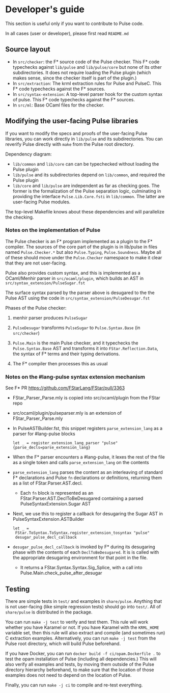 # Developer's guide

This section is useful only if you want to contribute to Pulse code.

In all cases (user or developer), please first read `README.md`

## Source layout

* In `src/checker`: the F* source code of the Pulse checker. This F*
  code typechecks against `lib/pulse` and `lib/pulse/core` but none of
  its other subdirectories. It does not require loading the Pulse
  plugin (which makes sense, since the checker itself is part of the
  plugin.)
* In `src/extraction`: The krml extraction rules for Pulse and
  PulseC. This F* code typechecks against the F* sources.
* In `src/syntax-extension`: A top-level parser hook for the custom
  syntax of pulse. This F* code typechecks against the F* sources.
* In `src/ml`: Base OCaml files for the checker.

## Modifying the user-facing Pulse libraries

If you want to modify the specs and proofs of the user-facing Pulse
libraries, you can work directly in `lib/pulse` and its
subdirectories. You can reverify Pulse directly with `make` from
the Pulse root directory.

Dependency diagram:

* `lib/common` and `lib/core` can can be typechecked without loading
  the Pulse plugin
* `lib/pulse` and its subdirectories depend on `lib/common`,
  and required the Pulse plugin
* `lib/core` and `lib/pulse` are independent as far as checking goes.
  The former is the formalization of the Pulse separation logic,
  culminating in providing the interface `Pulse.Lib.Core.fsti` in
  `lib/common`. The latter are user-facing Pulse modules.

The top-level Makefile knows about these dependencies and will parallelize
the checking.

### Notes on the implementation of Pulse

The Pulse checker is an F* program implemented as a plugin to the F*
compiler. The sources of the core part of the plugin is in
lib/pulse in files named `Pulse.Checker.*` but also `Pulse.Typing`,
`Pulse.Soundness`. Maybe all of these should move under the
`Pulse.Checker` namespace to make it clear that they are not
user-facing.

Pulse also provides custom syntax, and this is implemented as a
OCaml/Menhir parser in `src/ocaml/plugin`, which builds an AST in
`src/syntax_extension/PulseSugar.fst`

The surface syntax parsed by the parser above is desugared to the the
Pulse AST using the code in `src/syntax_extension/PulseDesugar.fst`

Phases of the Pulse checker:

1. menhir parser produces `PulseSugar`

2. `PulseDesugar` transforms `PulseSugar` to `Pulse.Syntax.Base` (in
   `src/checker`)

3. `Pulse.Main` is the main Pulse checker, and it typechecks the
   `Pulse.Syntax.Base` AST and transforms it into `FStar.Reflection.Data`,
   the syntax of F* terms and their typing derivations.

4. The F* compiler then processes this as usual


### Notes on the #lang-pulse syntax extension mechanism

See F* PR https://github.com/FStarLang/FStar/pull/3363

- FStar_Parser_Parse.mly is copied into src/ocaml/plugin from the FStar repo

- src/ocaml/plugin/pulseparser.mly is an extension of FStar_Parser_Parse.mly

- In PulseASTBuilder.fst, this snippet registers `parse_extension_lang` as a parser
  for #lang-pulse blocks 

  ```
  let _ = register_extension_lang_parser "pulse" {parse_decls=parse_extension_lang}
  ```

- When the F* parser encounters a #lang-pulse, it lexes the rest of the file as
  a single token and calls `parse_extension_lang` on the contents

- `parse_extension_lang` parses the content as an interleaving of standard F*
  declarations and Pulse `fn` declarations or definitions, returning them as a
  list of FStar.Parser.AST.decl.

  - Each `fn` block is represented as an FStar.Parser.AST.DeclToBeDesugared
    containing a parsed PulseSyntaxExtension.Sugar AST

- Next, we use this to register a callback for desugaring the Sugar AST in
  PulseSyntaxExtension.ASTBuilder 
  
  ```
  let _ =
   FStar.ToSyntax.ToSyntax.register_extension_tosyntax "pulse"
   desugar_pulse_decl_callback
  ```

- `desugar_pulse_decl_callback` is invoked by F* during its desugaring phase
  with the contents of each `DeclToBeDesugared`. It is is called with the
  appropriate desugaring environment for that point in the file.

  - It returns a FStar.Syntax.Syntax.Sig_Splice, with a call into
    Pulse.Main.check_pulse_after_desugar






## Testing

There are simple tests in `test/` and examples in `share/pulse`.
Anything that is not user-facing (like simple regression tests) should
go into `test/`. All of `share/pulse` is distributed in the package.

You can run `make -j test` to verify and test them. This rule will
work whether you have Karamel or not. If you have Karamel with the
`KRML_HOME` variable set, then this rule will also extract and compile
(and sometimes run) C extraction examples. Alternatively, you can run
`make -j test` from the Pulse root directory, which will build Pulse
beforehand.

If you have Docker, you can run `docker build -f ci/opam.Dockerfile .`
to test the opam installation of Pulse (including all dependencies.)
This will also verify all examples and tests, by moving them outside of
the Pulse directory hierarchy beforehand, to make sure that the location
of those examples does not need to depend on the location of Pulse.

Finally, you can run `make -j ci` to compile and re-test
everything.
